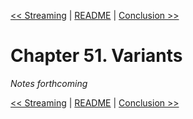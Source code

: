[&lt;&lt; Streaming](ch50-streaming.md) | [README](README.md) | [Conclusion &gt;&gt;](ch52-conclusion.md)

# Chapter 51. Variants

*Notes forthcoming*

[&lt;&lt; Streaming](ch50-streaming.md) | [README](README.md) | [Conclusion &gt;&gt;](ch52-conclusion.md)
